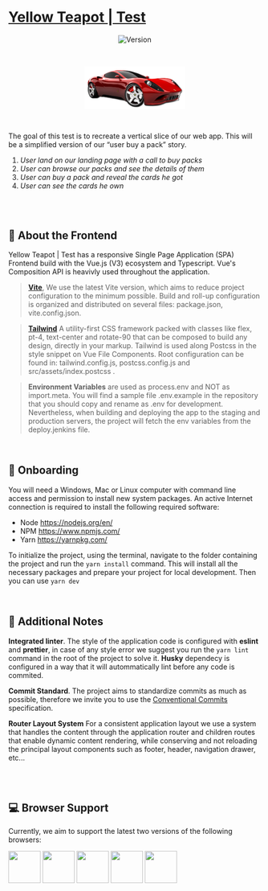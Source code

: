 # [Yellow Teapot | Test](https://yellow-teapot.com)

<p align="center">
  <img src="https://img.shields.io/badge/version-1.0.0-red.svg" alt="Version">
</p>

<br>

<p align="center" >
  <img align="center" src="./public/favicon.png" width="200">
</p>

<br>

The goal of this test is to recreate a vertical slice of our web app. This will be a simplified version of our “user buy a pack” story.

1. _User land on our landing page with a call to buy packs_
2. _User can browse our packs and see the details of them_
3. _User can buy a pack and reveal the cards he got_
4. _User can see the cards he own_

<br>
<br>

## 💬 **About the Frontend**

Yellow Teapot | Test has a responsive Single Page Application (SPA) Frontend build with the Vue.js (V3) ecosystem and Typescript. Vue's Composition API is heavivly used throughout the application.

> [**Vite**](https://vitejs.dev/), We use the latest Vite version, which aims to reduce project configuration to the minimum possible. Build and roll-up configuration is organized and distributed on several files: package.json, vite.config.json.

> [**Tailwind**](https://tailwindcss.com/) A utility-first CSS framework packed with classes like flex, pt-4, text-center and rotate-90 that can be composed to build any design, directly in your markup. Tailwind is used along Postcss in the style snippet on Vue File Components. Root configuration can be found in: tailwind.config.js, postcss.config.js and src/assets/index.postcss .

> **Environment Variables** are used as process.env and NOT as import.meta. You will find a sample file .env.example in the repository that you should copy and rename as .env for development. Nevertheless, when building and deploying the app to the staging and production servers, the project will fetch the env variables from the deploy.jenkins file.

<br>

## 🚀 **Onboarding**

You will need a Windows, Mac or Linux computer with command line access and permission to install new system packages. An active Internet connection is required to install the following required software:

- Node https://nodejs.org/en/
- NPM https://www.npmjs.com/
- Yarn https://yarnpkg.com/

To initialize the project, using the terminal, navigate to the folder containing the project and run the `yarn install` command. This will install all the necessary packages and prepare your project for local development. Then you can use `yarn dev`

<br>

## 📓 **Additional Notes**

**Integrated linter**. The style of the application code is configured with **eslint** and **prettier**, in case of any style error we suggest you run the `yarn lint` command in the root of the project to solve it. **Husky** dependecy is configured in a way that it will autommatically lint before any code is commited.

**Commit Standard**. The project aims to standardize commits as much as possible, therefore we invite you to use the [Conventional Commits](https://www.conventionalcommits.org/en/v1.0.0/) specification.

**Router Layout System** For a consistent application layout we use a system that handles the content through the application router and children routes that enable dynamic content rendering, while conserving and not reloading the principal layout components such as footer, header, navigation drawer, etc...

<br>
<br>

## 💻 **Browser Support**

Currently, we aim to support the latest two versions of the following browsers:

<img src="https://s3.amazonaws.com/creativetim_bucket/github/browser/chrome.png" width="64" height="64"> <img src="https://cdn.vuetifyjs.com/images/browser/firefox.png" width="64" height="64"> <img src="https://cdn.vuetifyjs.com/images/browser/edge.png" width="64" height="64"> <img src="https://cdn.vuetifyjs.com/images/browser/safari.png" width="64" height="64"> <img src="https://cdn.vuetifyjs.com/images/browser/opera.png" width="64" height="64">
